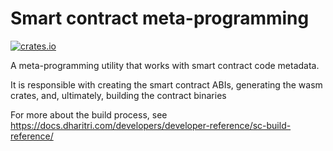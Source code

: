# Smart contract meta-programming

[![crates.io](https://img.shields.io/crates/v/dharitri-sc-meta.svg)](https://crates.io/crates/dharitri-sc-meta)

A meta-programming utility that works with smart contract code metadata.

It is responsible with creating the smart contract ABIs, generating the wasm crates, and, ultimately, building the contract binaries

For more about the build process, see https://docs.dharitri.com/developers/developer-reference/sc-build-reference/
